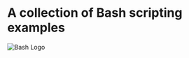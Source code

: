 # A collection of Bash scripting examples

![Bash Logo](https://upload.wikimedia.org/wikipedia/commons/8/82/Gnu-bash-logo.svg)
